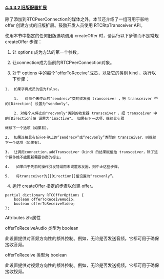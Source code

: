 #### [4.4.3.2 旧版配置扩展](http://w3c.github.io/webrtc-pc/#legacy-configuration-extensions)

除了添加到RTCPeerConnection的媒体之外，本节还介绍了一组可用于影响 offer 创建方式的旧版扩展。鼓励开发人员使用 RTCRtpTransceiver API。

使用本节中指定的任何旧版选项调用 createOffer 时，请运行以下步骤而不是常规 createOffer 步骤：

1.   让 options 成为方法的第一个参数。

2.   让connection成为当前的RTCPeerConnection对象。

3.   对于 options 中的每个"offerToReceive"成员，以及它的类别 kind ，执行以下步骤：

	1.  如果字典成员的值为false，

		1.   对每个未停止的"sendrecv"类的收发器 transceiver ，把 transceiver 中的[Direction] 设置为"sendonly"。

		2. 对每个未停止的"recvonly"类别的收发器 transceiver ，把 transceiver 中的[Direction]值 设置为"inactive"。 如果有下一选项，继续此步骤

	继续下一个选项（如果有）。

	2.  如果连接具有任何不停止的“sendrecv”或“recvonly”类型的 transceiver，则继续下一个选项（如果有）。

	3.  让调用connection.addTransceiver（kind）的结果赋值给 transceiver，除了这个操作绝不能更新需要协商的标志。

	4.   如果由于先前的操作引发错误而未设置收发器，则中止这些步骤。

	5.   将transceiver的[[Direction]]值设置为“recvonly”。

4.   运行 createOffer 指定的步骤以创建 offer。

```
partial dictionary RTCOfferOptions {
    boolean offerToReceiveAudio;
    boolean offerToReceiveVideo;
};
```

Attributes zh:属性

offerToReceiveAudio 类型为 boolean

此设置提供对音频方向性的额外控制。例如，无论是否发送音频，它都可用于确保接收音频。

offerToReceive 类型为 boolean 

 此设置提供对视频方向性的额外控制。例如，无论是否发送视频，它都可用于确保接收视频。
